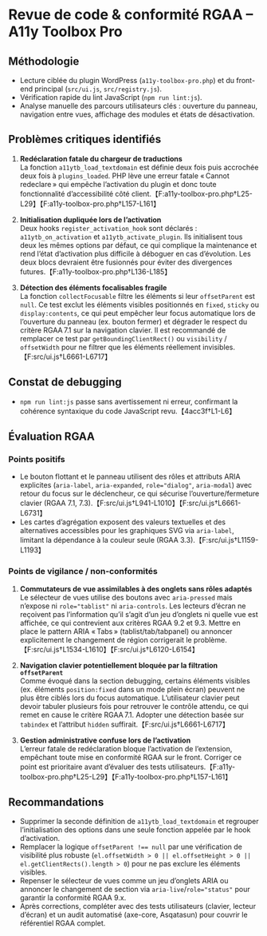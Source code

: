 # Revue de code & conformité RGAA – A11y Toolbox Pro

## Méthodologie
- Lecture ciblée du plugin WordPress (`a11y-toolbox-pro.php`) et du front-end principal (`src/ui.js`, `src/registry.js`).
- Vérification rapide du lint JavaScript (`npm run lint:js`).
- Analyse manuelle des parcours utilisateurs clés : ouverture du panneau, navigation entre vues, affichage des modules et états de désactivation.

## Problèmes critiques identifiés
1. **Redéclaration fatale du chargeur de traductions**  
   La fonction `a11ytb_load_textdomain` est définie deux fois puis accrochée deux fois à `plugins_loaded`. PHP lève une erreur fatale « Cannot redeclare » qui empêche l’activation du plugin et donc toute fonctionnalité d’accessibilité côté client.【F:a11y-toolbox-pro.php†L25-L29】【F:a11y-toolbox-pro.php†L157-L161】

2. **Initialisation dupliquée lors de l’activation**  
   Deux hooks `register_activation_hook` sont déclarés : `a11ytb_on_activation` et `a11ytb_activate_plugin`. Ils initialisent tous deux les mêmes options par défaut, ce qui complique la maintenance et rend l’état d’activation plus difficile à déboguer en cas d’évolution. Les deux blocs devraient être fusionnés pour éviter des divergences futures.【F:a11y-toolbox-pro.php†L136-L185】

3. **Détection des éléments focalisables fragile**  
   La fonction `collectFocusable` filtre les éléments si leur `offsetParent` est `null`. Ce test exclut les éléments visibles positionnés en `fixed`, `sticky` ou `display:contents`, ce qui peut empêcher leur focus automatique lors de l’ouverture du panneau (ex. bouton fermer) et dégrader le respect du critère RGAA 7.1 sur la navigation clavier. Il est recommandé de remplacer ce test par `getBoundingClientRect()` ou `visibility` / `offsetWidth` pour ne filtrer que les éléments réellement invisibles.【F:src/ui.js†L6661-L6717】

## Constat de debugging
- `npm run lint:js` passe sans avertissement ni erreur, confirmant la cohérence syntaxique du code JavaScript revu.【4acc3f†L1-L6】

## Évaluation RGAA
### Points positifs
- Le bouton flottant et le panneau utilisent des rôles et attributs ARIA explicites (`aria-label`, `aria-expanded`, `role="dialog"`, `aria-modal`) avec retour du focus sur le déclencheur, ce qui sécurise l’ouverture/fermeture clavier (RGAA 7.1, 7.3).【F:src/ui.js†L941-L1010】【F:src/ui.js†L6661-L6731】
- Les cartes d’agrégation exposent des valeurs textuelles et des alternatives accessibles pour les graphiques SVG via `aria-label`, limitant la dépendance à la couleur seule (RGAA 3.3).【F:src/ui.js†L1159-L1193】

### Points de vigilance / non-conformités
1. **Commutateurs de vue assimilables à des onglets sans rôles adaptés**  
   Le sélecteur de vues utilise des boutons avec `aria-pressed` mais n’expose ni `role="tablist"` ni `aria-controls`. Les lecteurs d’écran ne reçoivent pas l’information qu’il s’agit d’un jeu d’onglets ni quelle vue est affichée, ce qui contrevient aux critères RGAA 9.2 et 9.3. Mettre en place le pattern ARIA « Tabs » (tablist/tab/tabpanel) ou annoncer explicitement le changement de région corrigerait le problème.【F:src/ui.js†L1534-L1610】【F:src/ui.js†L6120-L6154】

2. **Navigation clavier potentiellement bloquée par la filtration `offsetParent`**  
   Comme évoqué dans la section debugging, certains éléments visibles (ex. éléments `position:fixed` dans un mode plein écran) peuvent ne plus être ciblés lors du focus automatique. L’utilisateur clavier peut devoir tabuler plusieurs fois pour retrouver le contrôle attendu, ce qui remet en cause le critère RGAA 7.1. Adopter une détection basée sur `tabindex` et l’attribut `hidden` suffirait.【F:src/ui.js†L6661-L6717】

3. **Gestion administrative confuse lors de l’activation**  
   L’erreur fatale de redéclaration bloque l’activation de l’extension, empêchant toute mise en conformité RGAA sur le front. Corriger ce point est prioritaire avant d’évaluer des tests utilisateurs.【F:a11y-toolbox-pro.php†L25-L29】【F:a11y-toolbox-pro.php†L157-L161】

## Recommandations
- Supprimer la seconde définition de `a11ytb_load_textdomain` et regrouper l’initialisation des options dans une seule fonction appelée par le hook d’activation.
- Remplacer la logique `offsetParent !== null` par une vérification de visibilité plus robuste (`el.offsetWidth > 0 || el.offsetHeight > 0 || el.getClientRects().length > 0`) pour ne pas exclure les éléments visibles.
- Repenser le sélecteur de vues comme un jeu d’onglets ARIA ou annoncer le changement de section via `aria-live`/`role="status"` pour garantir la conformité RGAA 9.x.
- Après corrections, compléter avec des tests utilisateurs (clavier, lecteur d’écran) et un audit automatisé (axe-core, Asqatasun) pour couvrir le référentiel RGAA complet.
